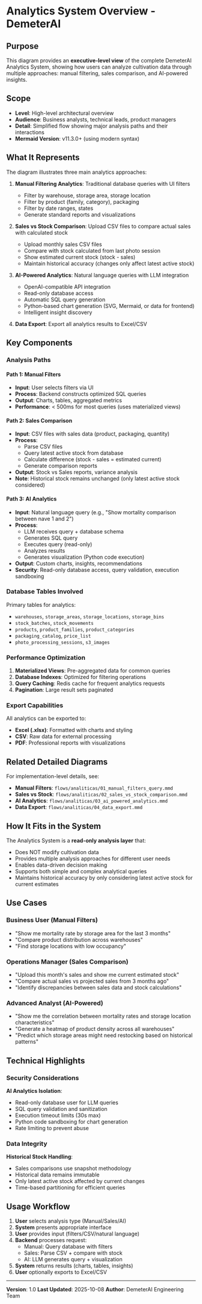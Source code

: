 # Analytics System Overview - DemeterAI

## Purpose

This diagram provides an **executive-level view** of the complete DemeterAI Analytics System, showing how users can analyze cultivation data through multiple approaches: manual filtering, sales comparison, and AI-powered insights.

## Scope

- **Level**: High-level architectural overview
- **Audience**: Business analysts, technical leads, product managers
- **Detail**: Simplified flow showing major analysis paths and their interactions
- **Mermaid Version**: v11.3.0+ (using modern syntax)

## What It Represents

The diagram illustrates three main analytics approaches:

1. **Manual Filtering Analytics**: Traditional database queries with UI filters
   - Filter by warehouse, storage area, storage location
   - Filter by product (family, category), packaging
   - Filter by date ranges, states
   - Generate standard reports and visualizations

2. **Sales vs Stock Comparison**: Upload CSV files to compare actual sales with calculated stock
   - Upload monthly sales CSV files
   - Compare with stock calculated from last photo session
   - Show estimated current stock (stock - sales)
   - Maintain historical accuracy (changes only affect latest active stock)

3. **AI-Powered Analytics**: Natural language queries with LLM integration
   - OpenAI-compatible API integration
   - Read-only database access
   - Automatic SQL query generation
   - Python-based chart generation (SVG, Mermaid, or data for frontend)
   - Intelligent insight discovery

4. **Data Export**: Export all analytics results to Excel/CSV

## Key Components

### Analysis Paths

#### Path 1: Manual Filters
- **Input**: User selects filters via UI
- **Process**: Backend constructs optimized SQL queries
- **Output**: Charts, tables, aggregated metrics
- **Performance**: < 500ms for most queries (uses materialized views)

#### Path 2: Sales Comparison
- **Input**: CSV files with sales data (product, packaging, quantity)
- **Process**:
  - Parse CSV files
  - Query latest active stock from database
  - Calculate difference (stock - sales = estimated current)
  - Generate comparison reports
- **Output**: Stock vs Sales reports, variance analysis
- **Note**: Historical stock remains unchanged (only latest active stock considered)

#### Path 3: AI Analytics
- **Input**: Natural language query (e.g., "Show mortality comparison between nave 1 and 2")
- **Process**:
  - LLM receives query + database schema
  - Generates SQL query
  - Executes query (read-only)
  - Analyzes results
  - Generates visualization (Python code execution)
- **Output**: Custom charts, insights, recommendations
- **Security**: Read-only database access, query validation, execution sandboxing

### Database Tables Involved

Primary tables for analytics:
- `warehouses`, `storage_areas`, `storage_locations`, `storage_bins`
- `stock_batches`, `stock_movements`
- `products`, `product_families`, `product_categories`
- `packaging_catalog`, `price_list`
- `photo_processing_sessions`, `s3_images`

### Performance Optimization

1. **Materialized Views**: Pre-aggregated data for common queries
2. **Database Indexes**: Optimized for filtering operations
3. **Query Caching**: Redis cache for frequent analytics requests
4. **Pagination**: Large result sets paginated

### Export Capabilities

All analytics can be exported to:
- **Excel (.xlsx)**: Formatted with charts and styling
- **CSV**: Raw data for external processing
- **PDF**: Professional reports with visualizations

## Related Detailed Diagrams

For implementation-level details, see:

- **Manual Filters**: `flows/analiticas/01_manual_filters_query.mmd`
- **Sales vs Stock**: `flows/analiticas/02_sales_vs_stock_comparison.mmd`
- **AI Analytics**: `flows/analiticas/03_ai_powered_analytics.mmd`
- **Data Export**: `flows/analiticas/04_data_export.mmd`

## How It Fits in the System

The Analytics System is a **read-only analysis layer** that:

- Does NOT modify cultivation data
- Provides multiple analysis approaches for different user needs
- Enables data-driven decision making
- Supports both simple and complex analytical queries
- Maintains historical accuracy by only considering latest active stock for current estimates

## Use Cases

### Business User (Manual Filters)
- "Show me mortality rate by storage area for the last 3 months"
- "Compare product distribution across warehouses"
- "Find storage locations with low occupancy"

### Operations Manager (Sales Comparison)
- "Upload this month's sales and show me current estimated stock"
- "Compare actual sales vs projected sales from 3 months ago"
- "Identify discrepancies between sales data and stock calculations"

### Advanced Analyst (AI-Powered)
- "Show me the correlation between mortality rates and storage location characteristics"
- "Generate a heatmap of product density across all warehouses"
- "Predict which storage areas might need restocking based on historical patterns"

## Technical Highlights

### Security Considerations

**AI Analytics Isolation**:
- Read-only database user for LLM queries
- SQL query validation and sanitization
- Execution timeout limits (30s max)
- Python code sandboxing for chart generation
- Rate limiting to prevent abuse

### Data Integrity

**Historical Stock Handling**:
- Sales comparisons use snapshot methodology
- Historical data remains immutable
- Only latest active stock affected by current changes
- Time-based partitioning for efficient queries

## Usage Workflow

1. **User** selects analysis type (Manual/Sales/AI)
2. **System** presents appropriate interface
3. **User** provides input (filters/CSV/natural language)
4. **Backend** processes request:
   - Manual: Query database with filters
   - Sales: Parse CSV + compare with stock
   - AI: LLM generates query + visualization
5. **System** returns results (charts, tables, insights)
6. **User** optionally exports to Excel/CSV

---

**Version**: 1.0
**Last Updated**: 2025-10-08
**Author**: DemeterAI Engineering Team
